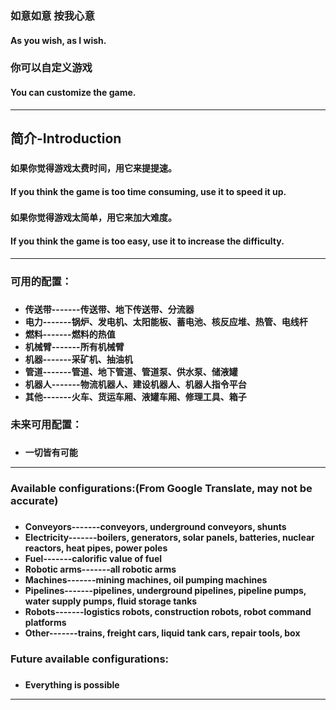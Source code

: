 ### 如意如意 按我心意
#### As you wish, as I wish.
###
### 你可以自定义游戏
#### You can customize the game.
___

## 简介-Introduction
###
#### 如果你觉得游戏太费时间，用它来提提速。
#### If you think the game is too time consuming, use it to speed it up.
###
#### 如果你觉得游戏太简单，用它来加大难度。
#### If you think the game is too easy, use it to increase the difficulty.

___

### 可用的配置：  
###
* **传送带-------传送带、地下传送带、分流器**
* **电力-------锅炉、发电机、太阳能板、蓄电池、核反应堆、热管、电线杆**
* **燃料-------燃料的热值**
* **机械臂-------所有机械臂**
* **机器-------采矿机、抽油机**
* **管道-------管道、地下管道、管道泵、供水泵、储液罐**
* **机器人-------物流机器人、建设机器人、机器人指令平台**
* **其他-------火车、货运车厢、液罐车厢、修理工具、箱子**
###
### 未来可用配置：
###
* **一切皆有可能**

___

### Available configurations:(From Google Translate, may not be accurate)
###
* **Conveyors-------conveyors, underground conveyors, shunts**
* **Electricity-------boilers, generators, solar panels, batteries, nuclear reactors, heat pipes, power poles**
* **Fuel-------calorific value of fuel**
* **Robotic arms-------all robotic arms**
* **Machines-------mining machines, oil pumping machines**
* **Pipelines-------pipelines, underground pipelines, pipeline pumps, water supply pumps, fluid storage tanks**
* **Robots-------logistics robots, construction robots, robot command platforms**
* **Other-------trains, freight cars, liquid tank cars, repair tools, box**
###
### Future available configurations:
###
* **Everything is possible**

___